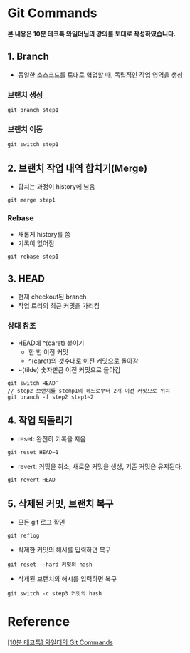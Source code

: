 

#  Git Commands

**본 내용은 10분 테코톡   와일더님의 강의를 토대로 작성하였습니다.**



## 1. Branch

* 동일한 소스코드를 토대로 협업할 때, 독립적인 작업 영역을 생성



### 브랜치 생성

```shell
git branch step1
```



### 브랜치 이동

```shell
git switch step1
```



## 2. 브랜치 작업 내역 합치기(Merge)

* 합치는 과정이 history에 남음

```shell
git merge step1
```



### Rebase

* 새롭게 history를 씀
* 기록이 없어짐

```shell
git rebase step1
```



## 3. HEAD

* 현재  checkout된 branch
* 작업 트리의 최근 커밋을 가리킴



### 상대 참조

* HEAD에 ^(caret) 붙이기
  * 한 번 이전 커밋
  * ^(caret)의 갯수대로 이전 커밋으로 돌아감
* ~(tilde) 숫자만큼 이전 커밋으로 돌아감

```shell
git switch HEAD^
// step2 브랜치를 stemp1의 헤드로부터 2개 이전 커밋으로 위치
git branch -f step2 step1~2
```



## 4. 작업 되돌리기

* reset: 완전히 기록을 지움

```shell
git reset HEAD~1
```

* revert: 커밋을 취소, 새로운 커밋을 생성, 기존 커밋은 유지된다.

```shell
git revert HEAD
```



## 5. 삭제된 커밋, 브랜치 복구

* 모든 git 로그 확인

```shell
git reflog
```

* 삭제한 커밋의 해시를 입력하면 복구

```shell
git reset --hard 커밋의 hash
```

* 삭제된 브랜치의 해시를 입력하면 복구

```shell
git switch -c step3 커밋의 hash
```



# Reference

[[10분 테코톡] 와일더의 Git Commands](https://www.youtube.com/watch?v=JsRD2AWxxFg&list=PLgXGHBqgT2TvpJ_p9L_yZKPifgdBOzdVH&index=24)

